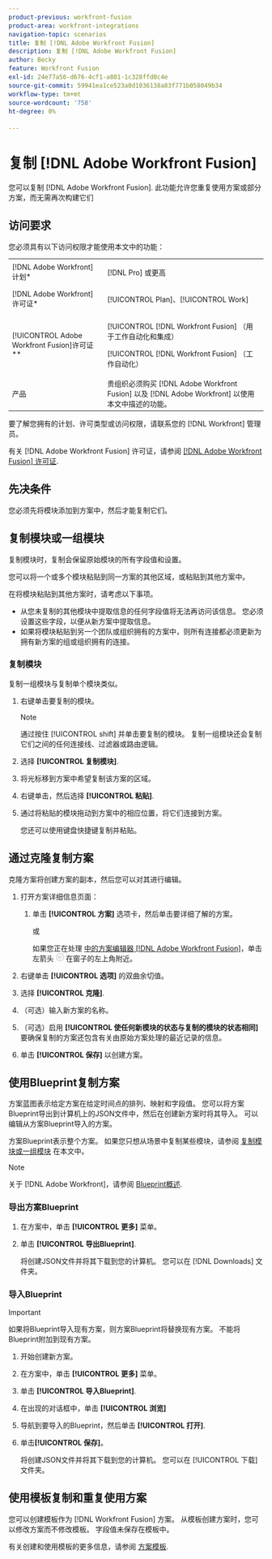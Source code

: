 ```yaml
---
product-previous: workfront-fusion
product-area: workfront-integrations
navigation-topic: scenarios
title: 复制 [!DNL Adobe Workfront Fusion]
description: 复制 [!DNL Adobe Workfront Fusion]
author: Becky
feature: Workfront Fusion
exl-id: 24e77a56-d676-4cf1-a801-1c328ffd0c4e
source-git-commit: 59941ea1ce523a0d1036138a83f771b058049b34
workflow-type: tm+mt
source-wordcount: '758'
ht-degree: 0%

---
```


# 复制 [!DNL Adobe Workfront Fusion]

您可以复制 [!DNL Adobe Workfront Fusion]. 此功能允许您重复使用方案或部分方案，而无需再次构建它们

## 访问要求

您必须具有以下访问权限才能使用本文中的功能：

<table style="table-layout:auto">  
 <col> 
 <col> 
 <tbody> 
  <tr> 
    <td role="rowheader">[!DNL Adobe Workfront] 计划*</td> 
   <td> <p>[!DNL Pro] 或更高</p> </td> 
  </tr> 
  <tr data-mc-conditions=""> 
   <td role="rowheader">[!DNL Adobe Workfront] 许可证*</td> 
   <td> <p>[!UICONTROL Plan]、[!UICONTROL Work]</p> </td> 
  </tr> 
  <tr> 
   <td role="rowheader">[!UICONTROL Adobe Workfront Fusion]许可证**</td> 
  <td> <p>[!UICONTROL [!DNL Workfront Fusion] （用于工作自动化和集成） </p><p>[!UICONTROL [!DNL Workfront Fusion] （工作自动化） </p>  </td>    </tr> 
  </tr> 
  <tr> 
   <td role="rowheader">产品</td> 
   <td>贵组织必须购买 [!DNL Adobe Workfront Fusion] 以及 [!DNL Adobe Workfront] 以使用本文中描述的功能。</td> 
  </tr>
 </tbody> 
</table>

要了解您拥有的计划、许可类型或访问权限，请联系您的 [!DNL Workfront] 管理员。

有关 [!DNL Adobe Workfront Fusion] 许可证，请参阅 [[!DNL Adobe Workfront Fusion] 许可证](../../workfront-fusion/get-started/license-automation-vs-integration.md).

## 先决条件

您必须先将模块添加到方案中，然后才能复制它们。

## 复制模块或一组模块

复制模块时，复制会保留原始模块的所有字段值和设置。

您可以将一个或多个模块粘贴到同一方案的其他区域，或粘贴到其他方案中。

在将模块粘贴到其他方案时，请考虑以下事项。

<!--
  <li data-mc-conditions="QuicksilverOrClassic.Draft mode"> <p>If you paste the modules into another scenario, any fields that pull information from a module that you did not copy must be set to pull information from a module in the new scenario.</p> </li>
  -->

* 从您未复制的其他模块中提取信息的任何字段值将无法再访问该信息。 您必须设置这些字段，以便从新方案中提取信息。
* 如果将模块粘贴到另一个团队或组织拥有的方案中，则所有连接都必须更新为拥有新方案的组或组织拥有的连接。

### 复制模块

复制一组模块与复制单个模块类似。

1. 右键单击要复制的模块。

   >[!NOTE]
   >
   >通过按住 [!UICONTROL shift] 并单击要复制的模块。 复制一组模块还会复制它们之间的任何连接线、过滤器或路由逻辑。

1. 选择 **[!UICONTROL 复制模块]**.
1. 将光标移到方案中希望复制该方案的区域。
1. 右键单击，然后选择 **[!UICONTROL 粘贴]**.
1. 通过将粘贴的模块拖动到方案中的相应位置，将它们连接到方案。

   您还可以使用键盘快捷键复制并粘贴。

## 通过克隆复制方案

克隆方案将创建方案的副本，然后您可以对其进行编辑。

1. 打开方案详细信息页面：

   1. 单击 **[!UICONTROL 方案]** 选项卡，然后单击要详细了解的方案。

      或

      如果您正在处理 [中的方案编辑器 [!DNL Adobe Workfront Fusion]](../../workfront-fusion/scenarios/scenario-editor.md)，单击左箭头 ![](assets/exit-editing-arrow.png) 在窗子的左上角附近。

1. 右键单击 **[!UICONTROL 选项]** 的双曲余切值。
1. 选择 **[!UICONTROL 克隆]**.
1. （可选）输入新方案的名称。
1. （可选）启用 **[!UICONTROL 使任何新模块的状态与复制的模块的状态相同]** 要确保复制的方案还包含有关由原始方案处理的最近记录的信息。
1. 单击 **[!UICONTROL 保存]** 以创建方案。

## 使用Blueprint复制方案

方案蓝图表示给定方案在给定时间点的排列、映射和字段值。 您可以将方案Blueprint导出到计算机上的JSON文件中，然后在创建新方案时将其导入。 可以编辑从方案Blueprint导入的方案。

方案Blueprint表示整个方案。 如果您只想从场景中复制某些模块，请参阅 [复制模块或一组模块](#copy-a-module-or-a-group-of-modules) 在本文中。

>[!NOTE]
>
>关于 [!DNL Adobe Workfront]，请参阅 [Blueprint概述](../../administration-and-setup/blueprints/blueprints-overview.md).

### 导出方案Blueprint

1. 在方案中，单击 **[!UICONTROL 更多]** 菜单。
1. 单击 **[!UICONTROL 导出Blueprint]**.

   将创建JSON文件并将其下载到您的计算机。 您可以在 [!DNL Downloads] 文件夹。

### 导入Blueprint

>[!IMPORTANT]
>
>如果将Blueprint导入现有方案，则方案Blueprint将替换现有方案。 不能将Blueprint附加到现有方案。

1. 开始创建新方案。
1. 在方案中，单击 **[!UICONTROL 更多]** 菜单。
1. 单击 **[!UICONTROL 导入Blueprint]**.
1. 在出现的对话框中，单击 **[!UICONTROL 浏览]**
1. 导航到要导入的Blueprint，然后单击 **[!UICONTROL 打开]**.
1. 单击&#x200B;**[!UICONTROL 保存]**。

   将创建JSON文件并将其下载到您的计算机。 您可以在 [!UICONTROL 下载] 文件夹。

## 使用模板复制和重复使用方案

您可以创建模板作为 [!DNL Workfront Fusion] 方案。 从模板创建方案时，您可以修改方案而不修改模板。 字段值未保存在模板中。

有关创建和使用模板的更多信息，请参阅 [方案模板](../../workfront-fusion/scenarios/templates/fusion-templates.md).
